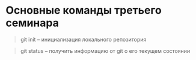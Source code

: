 # Основные команды третьего семинара
> git init – инициализация локального репозитория

> git status – получить информацию от git о его текущем состоянии